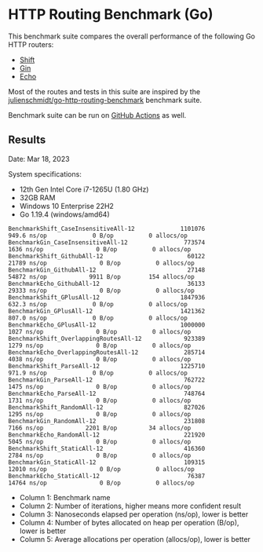 # HTTP Routing Benchmark (Go)

This benchmark suite compares the overall performance of the following Go HTTP routers:

* [Shift](https://github.com/yousuf64/shift)
* [Gin](https://github.com/gin-gonic/gin)
* [Echo](https://github.com/labstack/echo)

Most of the routes and tests in this suite are inspired by the [julienschmidt/go-http-routing-benchmark](https://github.com/julienschmidt/go-http-routing-benchmark) benchmark suite.

Benchmark suite can be run on [GitHub Actions](https://github.com/yousuf64/http-routing-benchmark/actions) as well.

## Results
Date: Mar 18, 2023

System specifications:
* 12th Gen Intel Core i7-1265U (1.80 GHz)
* 32GB RAM
* Windows 10 Enterprise 22H2
* Go 1.19.4 (windows/amd64) 

```
BenchmarkShift_CaseInsensitiveAll-12             1101076               949.6 ns/op             0 B/op          0 allocs/op
BenchmarkGin_CaseInsensitiveAll-12                773574              1636 ns/op               0 B/op          0 allocs/op
BenchmarkShift_GithubAll-12                        60122             21789 ns/op               0 B/op          0 allocs/op
BenchmarkGin_GithubAll-12                          27148             54872 ns/op            9911 B/op        154 allocs/op
BenchmarkEcho_GithubAll-12                         36133             29333 ns/op               0 B/op          0 allocs/op
BenchmarkShift_GPlusAll-12                       1847936               632.3 ns/op             0 B/op          0 allocs/op
BenchmarkGin_GPlusAll-12                         1421362               807.0 ns/op             0 B/op          0 allocs/op
BenchmarkEcho_GPlusAll-12                        1000000              1027 ns/op               0 B/op          0 allocs/op
BenchmarkShift_OverlappingRoutesAll-12            923389              1279 ns/op               0 B/op          0 allocs/op
BenchmarkEcho_OverlappingRoutesAll-12             285714              4038 ns/op               0 B/op          0 allocs/op
BenchmarkShift_ParseAll-12                       1225710               971.9 ns/op             0 B/op          0 allocs/op
BenchmarkGin_ParseAll-12                          762722              1475 ns/op               0 B/op          0 allocs/op
BenchmarkEcho_ParseAll-12                         748764              1731 ns/op               0 B/op          0 allocs/op
BenchmarkShift_RandomAll-12                       827026              1295 ns/op               0 B/op          0 allocs/op
BenchmarkGin_RandomAll-12                         231808              7166 ns/op            2201 B/op         34 allocs/op
BenchmarkEcho_RandomAll-12                        221920              5045 ns/op               0 B/op          0 allocs/op
BenchmarkShift_StaticAll-12                       416360              2784 ns/op               0 B/op          0 allocs/op
BenchmarkGin_StaticAll-12                         109315             12010 ns/op               0 B/op          0 allocs/op
BenchmarkEcho_StaticAll-12                         76387             14764 ns/op               0 B/op          0 allocs/op
```

* Column 1: Benchmark name
* Column 2: Number of iterations, higher means more confident result
* Column 3: Nanoseconds elapsed per operation (ns/op), lower is better
* Column 4: Number of bytes allocated on heap per operation (B/op), lower is better
* Column 5: Average allocations per operation (allocs/op), lower is better